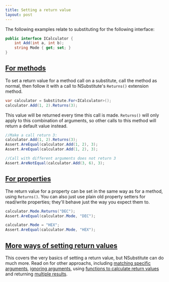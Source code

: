```yaml
---
title: Setting a return value
layout: post
---
```


The following examples relate to substituting for the following interface:

```csharp
public interface ICalculator {
	int Add(int a, int b);
	string Mode { get; set; }
}
```

<!--
```requiredcode
ICalculator calculator;
[SetUp] public void SetUp() { calculator = Substitute.For<ICalculator>(); }
```
-->

## [For methods](#for-methods)
To set a return value for a method call on a substitute, call the method as normal, then follow it with a call to NSubstitute's `Returns()` extension method.

```csharp
var calculator = Substitute.For<ICalculator>();
calculator.Add(1, 2).Returns(3);
```

This value will be returned every time this call is made. `Returns()` will only apply to this combination of arguments, so other calls to this method will return a default value instead.

```csharp
//Make a call return 3:
calculator.Add(1, 2).Returns(3);
Assert.AreEqual(calculator.Add(1, 2), 3);
Assert.AreEqual(calculator.Add(1, 2), 3);

//Call with different arguments does not return 3
Assert.AreNotEqual(calculator.Add(3, 6), 3);
```

## [For properties](#for-properties)
The return value for a property can be set in the same way as for a method, using `Returns()`. You can also just use plain old property setters for read/write properties; they'll behave just the way you expect them to.

```csharp
calculator.Mode.Returns("DEC");
Assert.AreEqual(calculator.Mode, "DEC");

calculator.Mode = "HEX";
Assert.AreEqual(calculator.Mode, "HEX");
```


## [More ways of setting return values](#more-ways-of-setting-return-values)
This covers the very basics of setting a return value, but NSubstitute can do much more. Read on for other approachs, including [matching specific arguments](/help/return-for-args), [ignoring arguments](/help/return-for-any-args), using [functions to calculate return values](/help/return-from-function) and returning [multiple results](/help/multiple-returns).

